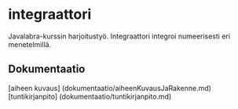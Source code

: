 # integraattori
Javalabra-kurssin harjoitustyö. Integraattori integroi numeerisesti eri menetelmillä.

## Dokumentaatio
[aiheen kuvaus] (dokumentaatio/aiheenKuvausJaRakenne.md)
[tuntikirjanpito] (dokumentaatio/tuntikirjanpito.md)
